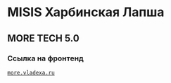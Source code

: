 # MISIS Харбинская Лапша
## MORE TECH 5.0
### Ссылка на фронтенд
[`more.vladexa.ru`](more.vladexa.ru)